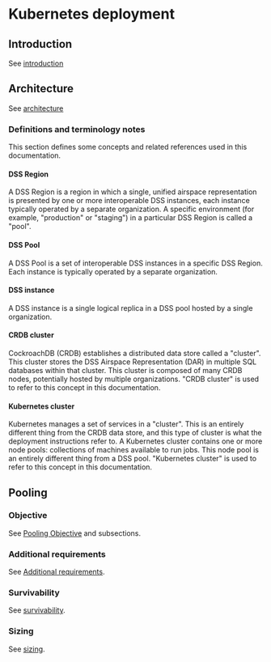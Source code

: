# Kubernetes deployment

## Introduction

See [introduction](../build/pooling.md#introduction)

## Architecture

See [architecture](../build/deploy/README.md#architecture)

### Definitions and terminology notes

This section defines some concepts and related references used in this documentation.

#### DSS Region
A DSS Region is a region in which a single, unified airspace representation is
presented by one or more interoperable DSS instances, each instance typically
operated by a separate organization.  A specific environment (for example,
"production" or "staging") in a particular DSS Region is called a "pool".

#### DSS Pool
A DSS Pool is a set of interoperable DSS instances in a specific DSS Region. 
Each instance is typically operated by a separate organization.

#### DSS instance
A DSS instance is a single logical replica in a DSS pool hosted by a single
organization.

#### CRDB cluster
CockroachDB (CRDB) establishes a distributed data store called a "cluster".
This cluster stores the DSS Airspace Representation (DAR) in multiple SQL
databases within that cluster.  This cluster is composed of many CRDB nodes,
potentially hosted by multiple organizations.
"CRDB cluster" is used to refer to this concept in this documentation.

#### Kubernetes cluster
Kubernetes manages a set of services in a "cluster".  This is an entirely
different thing from the CRDB data store, and this type of cluster is what the
deployment instructions refer to.  A Kubernetes cluster contains one or more
node pools: collections of machines available to run jobs.  This node pool is an
entirely different thing from a DSS pool.
"Kubernetes cluster" is used to refer to this concept in this documentation.

## Pooling

### Objective

See [Pooling Objective](../build/pooling.md#objective) and subsections.

### Additional requirements

See [Additional requirements](../build/pooling.md#additional-requirements).

### Survivability

See [survivability](../build/deploy/README.md#survivability).

### Sizing

See [sizing](../build/deploy/README.md#sizing).

